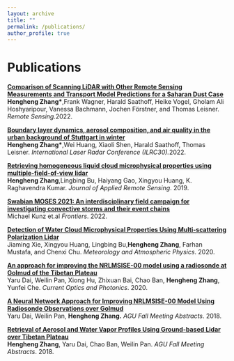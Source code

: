 ```yaml
---
layout: archive
title: ""
permalink: /publications/
author_profile: true
---
```


# <i class="fa fa-fw fa-copy"></i> Publications #
<p>
<b><a href="https://www.mdpi.com/2072-4292/14/7/1693">Comparison of Scanning LiDAR with Other Remote Sensing Measurements and Transport Model Predictions for a Saharan Dust Case</a></b><br> 
<b>Hengheng Zhang*</b>,Frank Wagner, Harald Saathoff, Heike Vogel, Gholam Ali Hoshyaripour, Vanessa Bachmann, Jochen Förstner, and Thomas Leisner. <i>Remote Sensing.</i>2022.<br>
</p>  
<p>
<b><a href="https://www.bing.com/ck/a?!&&p=2112005aaeee1fb1JmltdHM9MTY2ODM4NDAwMCZpZ3VpZD0wZDU5NzdiYy1lNTRjLTZhMzEtMzUzZS02NjBkZTQzNDZiNzEmaW5zaWQ9NTE4NA&ptn=3&hsh=3&fclid=0d5977bc-e54c-6a31-353e-660de4346b71&u=a1aHR0cHM6Ly9tZWV0aW5nLWluZm8ub3JnL3dwLWNvbnRlbnQvdXBsb2Fkcy9lbGVtZW50b3IvZm9ybXMvNjI5YTBkNDNhYmY5ZS5wZGY_NmJmZWMxJjZiZmVjMQ&ntb=1"> Boundary layer dynamics, aerosol composition, and air quality in the urban background of Stuttgart in winter</a></b><br> 
<b>Hengheng Zhang*</b>,Wei Huang, Xiaoli Shen, Harald Saathoff, Thomas Leisner. <i>International Laser Radar Conference (ILRC30).</i>2022.<br>
</p>

<p>
<b><a href="http://henghengniceman.github.io/publications/Retrieving homogeneous liquid cloud microphysical properties using multiple-field-of-view lidar.pdf">Retrieving homogeneous liquid cloud microphysical properties using multiple-field-of-view lidar</a></b><br> 
<b>Hengheng Zhang</b>,Lingbing Bu, Haiyang Gao, Xingyou Huang, K. Raghavendra Kumar. <i>Journal of Applied Remote Sensing</i>. 2019.<br>
</p>

<p>
<b><a href="https://www.frontiersin.org/articles/10.3389/feart.2022.999593/full?&utm_source=Email_to_authors_&utm_medium=Email&utm_content=T1_11.5e1_author&utm_campaign=Email_publication&field=&journalName=Frontiers_in_Earth_Science&id=999593">Swabian MOSES 2021: An interdisciplinary field campaign for investigating convective storms and their event chains</a></b><br> 
Michael Kunz et.al <i>Frontiers</i>. 2022.<br>
</p>

<p>
<b><a href="https://www.osapublishing.org/copp/abstract.cfm?uri=copp-4-3-174">Detection of Water Cloud Microphysical Properties Using Multi-scattering Polarization Lidar</a></b><br> 
Jiaming Xie, Xingyou Huang, Lingbing Bu,<b>Hengheng Zhang</b>, Farhan Mustafa, and Chenxi Chu. <i>Meteorology and Atmospheric Physics</i>. 2020.<br>
</p>

<p>
<b><a href="">An approach for improving the NRLMSISE-00 model using a radiosonde at Golmud of the Tibetan Plateau</a></b><br> 
Yaru Dai, Weilin Pan, Xiong Hu, Zhixuan Bai, Chao Ban, <b>Hengheng Zhang</b>, Yunfei Che. <i>Current Optics and Photonics</i>. 2020.<br>
</p>


<p>
<b><a href="https://ui.adsabs.harvard.edu/abs/2018AGUFM.A51O2414D/abstract">A Neural Network Approach for Improving NRLMSISE-00 Model Using Radiosonde Observations over Golmud</a></b><br> 
Yaru Dai, Weilin Pan, <b>Hengheng Zhang.</b> <i>AGU Fall Meeting Abstracts</i>. 2018.<br>
</p>


<p>
<b><a href="https://ui.adsabs.harvard.edu/abs/2018AGUFM.A31P3165Z/abstract">Retrieval of Aerosol and Water Vapor Profiles Using Ground-based Lidar over Tibetan Plateau</a></b><br> 
<b>Hengheng Zhang</b>, Yaru Dai, Chao Ban, Weilin Pan. <i>AGU Fall Meeting Abstracts</i>. 2018.<br>
</p>
